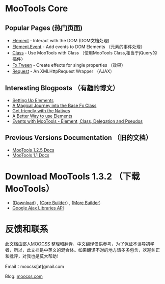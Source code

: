 ﻿MooTools Core
==========================



Popular Pages (热门页面)
-------------

- [Element][] - Interact with the DOM (DOM文档处理)
- [Element.Event][] - Add events to DOM Elements （元素的事件处理）
- [Class][] - Use MooTools with Class （使用MooTools Class,相当于jQuery的插件）
- [Fx.Tween][] - Create effects for single properties （效果）
- [Request][] - An XMLHttpRequest Wrapper （AJAX）



Interesting Blogposts （有趣的博文）
---------------------

- [Setting Up Elements](http://mootools.net/blog/2010/06/10/setting-up-elements/)
- [A Magical Journey into the Base Fx Class](http://mootools.net/blog/2010/05/18/a-magical-journey-into-the-base-fx-class/)
- [Get friendly with the Natives](http://mootools.net/blog/2010/03/23/get-friendly-with-the-natives/)
- [A Better Way to use Elements](http://mootools.net/blog/2010/03/19/a-better-way-to-use-elements/)
- [Events with MooTools - Element, Class, Delegation and Pseudos](http://mootools.net/blog/2011/03/28/events-with-mootools-element-class-delegation-and-pseudos/)


Previous Versions Documentation （旧的文档）
-------------------------------

- [MooTools 1.2.5 Docs](http://mootools.net/docs/core125)
- [MooTools 1.1 Docs](http://docs111.mootools.net/)

[Element]: /core/Element/Element
[Element.Event]: /core/Element/Element.Event
[Class]: /core/Class/Class
[Fx.Tween]: /core/Fx/Fx.Tween
[Request]: /core/Request/Request

Download MooTools 1.3.2 （下载MooTools）
==========================
- ([Download](http://mootools.net/download))  ,  ([Core Builder](http://mootools.net/core))  ,  ([More Builder](http://mootools.net/more))
- [Google Ajax Libraries API](http://code.google.com/apis/ajaxlibs/documentation/index.html#mootools)


反馈和联系
==========================
此文档由鄙人[MOOCSS](http://moocss.com) 整理和翻译，中文翻译仅供参考，为了保证不误导初学者，所以，此文档是中英文的混合体。如果翻译不对的地方请多多包含，欢迎纠正和批评，对我也是莫大帮助!

Email：moocss[at]gmail.com

Blog: [moocss.com](http://moocss.com) 